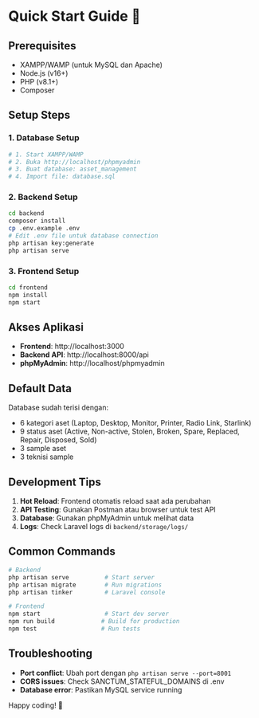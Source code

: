 # Quick Start Guide 🚀

## Prerequisites
- XAMPP/WAMP (untuk MySQL dan Apache)
- Node.js (v16+)
- PHP (v8.1+)
- Composer

## Setup Steps

### 1. Database Setup
```bash
# 1. Start XAMPP/WAMP
# 2. Buka http://localhost/phpmyadmin
# 3. Buat database: asset_management
# 4. Import file: database.sql
```

### 2. Backend Setup
```bash
cd backend
composer install
cp .env.example .env
# Edit .env file untuk database connection
php artisan key:generate
php artisan serve
```

### 3. Frontend Setup
```bash
cd frontend
npm install
npm start
```

## Akses Aplikasi
- **Frontend**: http://localhost:3000
- **Backend API**: http://localhost:8000/api
- **phpMyAdmin**: http://localhost/phpmyadmin

## Default Data
Database sudah terisi dengan:
- 6 kategori aset (Laptop, Desktop, Monitor, Printer, Radio Link, Starlink)
- 9 status aset (Active, Non-active, Stolen, Broken, Spare, Replaced, Repair, Disposed, Sold)
- 3 sample aset
- 3 teknisi sample

## Development Tips
1. **Hot Reload**: Frontend otomatis reload saat ada perubahan
2. **API Testing**: Gunakan Postman atau browser untuk test API
3. **Database**: Gunakan phpMyAdmin untuk melihat data
4. **Logs**: Check Laravel logs di `backend/storage/logs/`

## Common Commands
```bash
# Backend
php artisan serve          # Start server
php artisan migrate        # Run migrations
php artisan tinker         # Laravel console

# Frontend
npm start                  # Start dev server
npm run build             # Build for production
npm test                  # Run tests
```

## Troubleshooting
- **Port conflict**: Ubah port dengan `php artisan serve --port=8001`
- **CORS issues**: Check SANCTUM_STATEFUL_DOMAINS di .env
- **Database error**: Pastikan MySQL service running

Happy coding! 🎉